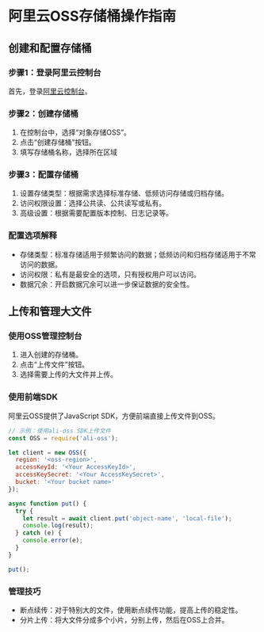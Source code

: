 # 阿里云OSS存储桶操作指南
## 创建和配置存储桶
### 步骤1：登录阿里云控制台
首先，登录[阿里云控制台](https://www.aliyun.com/)。

### 步骤2：创建存储桶 
1. 在控制台中，选择“对象存储OSS”。
2. 点击“创建存储桶”按钮。
3. 填写存储桶名称，选择所在区域

### 步骤3：配置存储桶
1. 设置存储类型：根据需求选择标准存储、低频访问存储或归档存储。
2. 访问权限设置：选择公共读、公共读写或私有。
3. 高级设置：根据需要配置版本控制、日志记录等。

### 配置选项解释
- 存储类型：标准存储适用于频繁访问的数据；低频访问和归档存储适用于不常访问的数据。
- 访问权限：私有是最安全的选项，只有授权用户可以访问。
- 数据冗余：开启数据冗余可以进一步保证数据的安全性。

## 上传和管理大文件
### 使用OSS管理控制台
1. 进入创建的存储桶。
2. 点击“上传文件”按钮。
3. 选择需要上传的大文件并上传。

### 使用前端SDK
阿里云OSS提供了JavaScript SDK，方便前端直接上传文件到OSS。
```javascript
// 示例：使用ali-oss SDK上传文件
const OSS = require('ali-oss');

let client = new OSS({
  region: '<oss-region>',
  accessKeyId: '<Your AccessKeyId>',
  accessKeySecret: '<Your AccessKeySecret>',
  bucket: '<Your bucket name>'
});

async function put() {
  try {
    let result = await client.put('object-name', 'local-file');
    console.log(result);
  } catch (e) {
    console.error(e);
  }
}

put();
```
### 管理技巧
- 断点续传：对于特别大的文件，使用断点续传功能，提高上传的稳定性。
- 分片上传：将大文件分成多个小片，分别上传，然后在OSS上合并。
